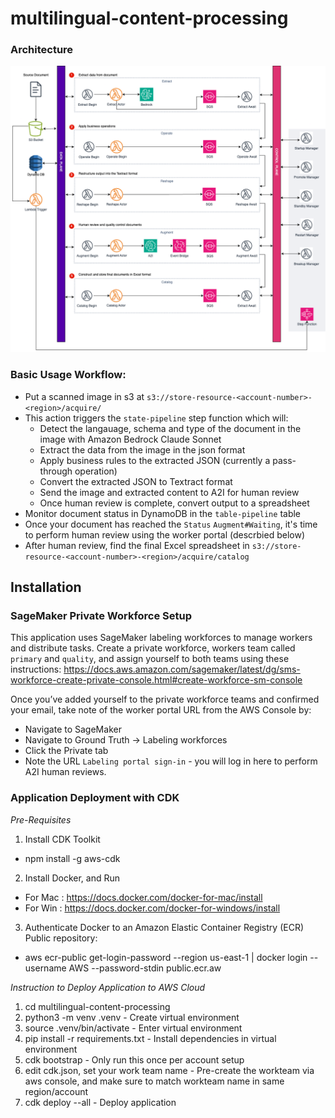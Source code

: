 # multilingual-content-processing



### Architecture

![Architecture Diagram](/docs/architecture.png)

### Basic Usage Workflow:
* Put a scanned image  in s3 at `s3://store-resource-<account-number>-<region>/acquire/`
* This action triggers the `state-pipeline` step function which will: 
  * Detect the langauage, schema and type of the document in the image with Amazon Bedrock Claude Sonnet
  * Extract the data from the image in the json format
  * Apply business rules to the extracted JSON (currently a pass-through operation)
  * Convert the extracted JSON to Textract format 
  * Send the image and extracted content to A2I for human review
  * Once human review is complete, convert output to a spreadsheet 
* Monitor document status in DynamoDB in the `table-pipeline` table
* Once your document has reached the `Status` `Augment#Waiting`, it's time to perform human review using the worker portal (descrbied below)
* After human review, find the final Excel spreadsheet in `s3://store-resource-<account-number>-<region>/acquire/catalog`


## Installation
### SageMaker Private Workforce Setup

This application uses SageMaker labeling workforces to manage workers and distribute tasks. Create a private workforce, workers team called `primary` and `quality`, and assign yourself to both teams using these instructions: https://docs.aws.amazon.com/sagemaker/latest/dg/sms-workforce-create-private-console.html#create-workforce-sm-console

Once you’ve added yourself to the private workforce teams and confirmed your email, take note of the worker portal URL from the AWS Console by:

* Navigate to SageMaker
* Navigate to Ground Truth → Labeling workforces
* Click the Private tab
* Note the URL `Labeling portal sign-in` - you will log in here to perform A2I human reviews.

### Application Deployment with CDK

*Pre-Requisites*

1. Install CDK Toolkit

- npm install -g aws-cdk

2. Install Docker, and Run

- For Mac : https://docs.docker.com/docker-for-mac/install
- For Win : https://docs.docker.com/docker-for-windows/install

3. Authenticate Docker to an Amazon Elastic Container Registry (ECR) Public repository:
- aws ecr-public get-login-password --region us-east-1 | docker login --username AWS --password-stdin public.ecr.aw

*Instruction to Deploy Application to AWS Cloud*

1. cd multilingual-content-processing
3. python3 -m venv .venv                    - Create virtual environment
3. source .venv/bin/activate                - Enter virtual environment
4. pip install -r requirements.txt          - Install dependencies in virtual environment
5. cdk bootstrap                            - Only run this once per account setup
6. edit cdk.json, set your work team name   - Pre-create the workteam via aws console, and make sure to match workteam name in same region/account
7. cdk deploy --all                         - Deploy application

